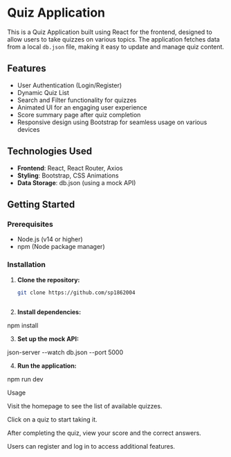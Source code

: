 # Quiz Application

This is a Quiz Application built using React for the frontend, designed to allow users to take quizzes on various topics. The application fetches data from a local `db.json` file, making it easy to update and manage quiz content.

## Features

- User Authentication (Login/Register)
- Dynamic Quiz List
- Search and Filter functionality for quizzes
- Animated UI for an engaging user experience
- Score summary page after quiz completion
- Responsive design using Bootstrap for seamless usage on various devices

## Technologies Used

- **Frontend**: React, React Router, Axios
- **Styling**: Bootstrap, CSS Animations
- **Data Storage**: db.json (using a mock API)

## Getting Started

### Prerequisites

- Node.js (v14 or higher)
- npm (Node package manager)

### Installation

1. **Clone the repository:**

   ```bash
   git clone https://github.com/sp1862004
 
2. **Install dependencies:**

 npm install

 3. **Set up the mock API:**

 json-server --watch db.json --port 5000

 4. **Run the application:**

 npm run dev


Usage

Visit the homepage to see the list of available quizzes.

Click on a quiz to start taking it.

After completing the quiz, view your score and the correct answers.

Users can register and log in to access additional features.


